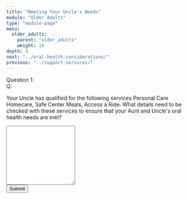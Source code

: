 ```yaml
---
title: "Meeting Your Uncle's Needs"
module: "Older Adults"
type: "module-page"
menu:
  older_adults:
    parent: "older_adults"
    weight: 18
depth: 4
next: "../oral-health-considerations/"
previous: "../support-services/"
---
```

<form method="post" action="."><div class="pageblock">







  


<div class="cases"><div class="casetitle">Question 1:</div><div class="casecontent"><div class="casequestion"><div class="casequestion-text clearfix"><div class="q-mod5">Q:</div><div class="question-text"><p>Your Uncle has qualified for the following services Personal Care Homecare, Safe Center Meals, Access a Ride.  What details need to be checked with these services to ensure that your Aunt and Uncle's oral health needs are met?</p></div></div><textarea rows="10" name="question147" class="form-control"></textarea></div></div></div>



  <script src="/media/quizblock/js/quizshow.js"></script>



</div><div class="submit-container"><input class="btn btn-info btn-submit-section" type="submit" value="Submit" /></div></form>